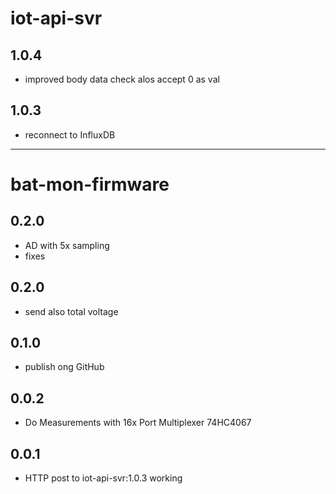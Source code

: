 # iot-api-svr

## 1.0.4
- improved body data check alos accept 0 as val

## 1.0.3
- reconnect to InfluxDB

-------------------------------------------------------------------------------

# bat-mon-firmware

## 0.2.0 
- AD with 5x sampling
- fixes

## 0.2.0 
- send also total voltage

## 0.1.0 
- publish ong GitHub

## 0.0.2
- Do Measurements with 16x Port Multiplexer 74HC4067

## 0.0.1
- HTTP post to iot-api-svr:1.0.3 working